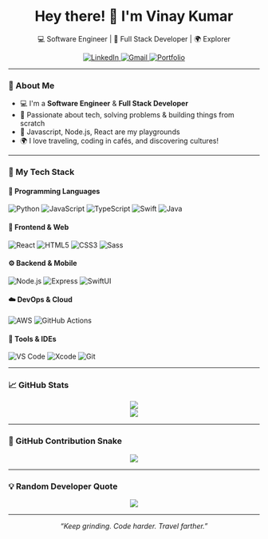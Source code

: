 <h1 align="center">Hey there! 👋 I'm Vinay Kumar</h1>
<p align="center">💻 Software Engineer | 🚀 Full Stack Developer | 🌍 Explorer</p>

<p align="center">
  <a href="https://www.linkedin.com/in/vinay-kumar99/" target="_blank">
    <img alt="LinkedIn" src="https://img.shields.io/badge/LinkedIn-0A66C2?style=for-the-badge&logo=linkedin&logoColor=white" />
  </a>
  <a href="mailto:Vinaykumar@gmail.com">
    <img alt="Gmail" src="https://img.shields.io/badge/Gmail-EA4335?style=for-the-badge&logo=gmail&logoColor=white" />
  </a>
  <a href="https://vinaykumar99.netlify.app" target="_blank">
    <img alt="Portfolio" src="https://img.shields.io/badge/Portfolio-000000?style=for-the-badge&logo=vercel&logoColor=white" />
  </a>
</p>

---

### 🚀 About Me

- 💻 I'm a **Software Engineer** & **Full Stack Developer**
- 🧠 Passionate about tech, solving problems & building things from scratch
- 🎨 Javascript, Node.js, React are my playgrounds
- 🌍 I love traveling, coding in cafés, and discovering cultures!

---

### 🧰 My Tech Stack

#### 🧠 Programming Languages

![Python](https://img.shields.io/badge/-Python-3776AB?style=for-the-badge&logo=python&logoColor=white&labelColor=101010)
![JavaScript](https://img.shields.io/badge/-JavaScript-F7DF1E?style=for-the-badge&logo=javascript&logoColor=black&labelColor=101010)
![TypeScript](https://img.shields.io/badge/-TypeScript-007ACC?style=for-the-badge&logo=typescript&logoColor=white&labelColor=101010)
![Swift](https://img.shields.io/badge/-Swift-F05138?style=for-the-badge&logo=swift&logoColor=white&labelColor=101010)
![Java](https://img.shields.io/badge/-Java-007396?style=for-the-badge&logo=java&logoColor=white&labelColor=101010)

#### 🧩 Frontend & Web

![React](https://img.shields.io/badge/-React-61DAFB?style=for-the-badge&logo=react&logoColor=black&labelColor=101010)
![HTML5](https://img.shields.io/badge/-HTML5-E34F26?style=for-the-badge&logo=html5&logoColor=white&labelColor=101010)
![CSS3](https://img.shields.io/badge/-CSS3-1572B6?style=for-the-badge&logo=css3&logoColor=white&labelColor=101010)
![Sass](https://img.shields.io/badge/-SASS-CC6699?style=for-the-badge&logo=sass&logoColor=white&labelColor=101010)

#### ⚙️ Backend & Mobile

![Node.js](https://img.shields.io/badge/-Node.js-339933?style=for-the-badge&logo=node.js&logoColor=white&labelColor=101010)
![Express](https://img.shields.io/badge/-Express-000000?style=for-the-badge&logo=express&logoColor=white&labelColor=101010)
![SwiftUI](https://img.shields.io/badge/-SwiftUI-000000?style=for-the-badge&logo=swift&logoColor=white&labelColor=101010)

#### ☁️ DevOps & Cloud

![AWS](https://img.shields.io/badge/-AWS-232F3E?style=for-the-badge&logo=amazonaws&logoColor=white&labelColor=101010)
![GitHub Actions](https://img.shields.io/badge/-GitHub%20Actions-2088FF?style=for-the-badge&logo=githubactions&logoColor=white&labelColor=101010)

#### 🧰 Tools & IDEs

![VS Code](https://img.shields.io/badge/-VS%20Code-007ACC?style=for-the-badge&logo=visualstudiocode&logoColor=white&labelColor=101010)
![Xcode](https://img.shields.io/badge/-Xcode-147EFB?style=for-the-badge&logo=xcode&logoColor=white&labelColor=101010)
![Git](https://img.shields.io/badge/-Git-F05032?style=for-the-badge&logo=git&logoColor=white&labelColor=101010)

---

### 📈 GitHub Stats

<p align="center">
  <img src="https://github-readme-stats.vercel.app/api?username=Vinny0999&show_icons=true&theme=tokyonight&hide_border=true" />
  <br>
  <img src="https://github-readme-stats.vercel.app/api/top-langs/?username=Vinny0999&layout=compact&theme=tokyonight&hide_border=true" />
</p>

---

### 🐍 GitHub Contribution Snake

<p align="center">
  <img src="https://github.com/Vinny0999/Vinny0999/blob/output/github-contribution-grid-snake.svg" />
</p>

---

### 💡 Random Developer Quote

<p align="center">
  <img src="https://quotes-github-readme.vercel.app/api?type=horizontal&theme=merko" />
</p>

---

<p align="center"><i>“Keep grinding. Code harder. Travel farther.”</i></p>
